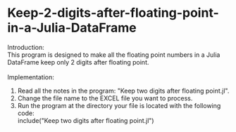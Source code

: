 # Keep-2-digits-after-floating-point-in-a-Julia-DataFrame
Introduction:<br />
This program is designed to make all the floating point numbers in a Julia DataFrame keep only 2 digits after floating point.<br />
<br />
Implementation:<br />
1. Read all the notes in the program: "Keep two digits after floating point.jl".<br />
2. Change the file name to the EXCEL file you want to process.<br />
3. Run the program at the directory your file is located with the following code:<br />
       include("Keep two digits after floating point.jl")
